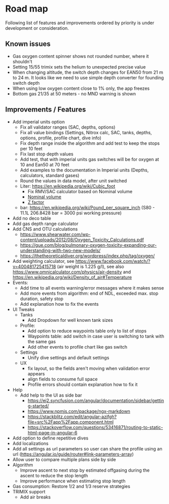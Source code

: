 # Road map

Following list of features and improvements ordered by priority is under development or consideration.

## Known issues

* Gas oxygen content spinner shows not rounded number, where it shouldn't
* Setting 15/55 trimix sets the helium to unexpected precise value
* When changing altitude, the switch depth changes for EAN50 from 21 m to 24 m. It looks like we need to use simple depth converter for founding switch depth
* When using low oxygen content close to 1% only, the app freezes
* Bottom gas 21/35 at 50 meters - no MND warning is shown

## Improvements / Features

* Add imperial units option
  * Fix all validator ranges (SAC, depths, options)
  * Fix all value bindings (Settings, Nitrox calc, SAC, tanks, depths, options, profile, profile chart, dive info)
  * Fix depth range inside the algorithm and add test to keep the stops per 10 feet
  * Fix last stop depth values
  * Add test, that with imperial units gas switches will be for oxygen at 10 and Ean50 at 70 feet
  * Add examples to the documentation in Imperial units (Depths, calculators, standard gases)
  * Round the values in data model, after unit switched
  * Liter: <https://en.wikipedia.org/wiki/Cubic_foot>
    * Fix RMV/SAC calculator based on Nominal volume
    * [Nominal volume](https://en.wikipedia.org/wiki/Diving_cylinder#Nominal_volume_of_gas_stored)
    * [Z factor](https://www.divegearexpress.com/library/articles/calculating-scuba-cylinder-capacities)
  * bar: <https://en.wikipedia.org/wiki/Pound_per_square_inch> (S80 - 11.1L 206.8428 bar = 3000 psi working pressure)
* Add no deco table
* Add gas depth range calculator
* Add CNS and OTU calculations
  * <https://www.shearwater.com/wp-content/uploads/2012/08/Oxygen_Toxicity_Calculations.pdf>
  * <https://gue.com/blog/pulmonary-oxygen-toxicity-expanding-our-understanding-with-two-new-models/>
  * <https://thetheoreticaldiver.org/wordpress/index.php/tag/oxygen/>
* Add weighting calculator, see <https://www.facebook.com/watch/?v=400481725415718> (air weight is 1.225 g/l), see also <https://www.omnicalculator.com/physics/air-density> and <https://en.wikipedia.org/wiki/Density_of_air#Temperature>
* Events:
  * Add time to all events warning/error messages where it makes sense
  * Add more events from algorithm: end of NDL, exceeded max. stop duration, safety stop
  * Add explanation how to fix the events
* UI Tweaks
  * Tanks
    * Add Dropdown for well known tank sizes
  * Profile:
    * Add option to reduce waypoints table only to list of stops
    * Waypoints table: add switch in case user is switching to tank with the same gas
    * Add other events to profile chart like gas switch
  * Settings
    * Unify dive settings and default settings
  * UX
    * fix layout, so the fields aren't moving when validation error appears
    * align fields to consume full space
    * Profile errors should contain explanation how to fix it
* Help
  * Add help to the UI as side bar
    * <https://ej2.syncfusion.com/angular/documentation/sidebar/getting-started/>
    * <https://www.npmjs.com/package/ngx-markdown>
    * <https://stackblitz.com/edit/angular-azjfgh?file=src%2Fapp%2Fapp.component.html>
    * <https://stackoverflow.com/questions/53416871/routing-to-static-html-page-in-angular-6>
* Add option to define repetitive dives
* Add localizations
* Add all settings as url parameters so user can share the profile using an url (<https://angular.io/guide/router#link-parameters-array>)
* Allow user to compare multiple plans side by side
* Algorithm
  * Improve ascent to next stop by estimated offgasing during the ascent to reduce the stop length
  * Improve performance when estimating stop length
* Gas consumption: Restore 1/2 and 1/3 reserve strategies
* TRIMIX support
  * Add air breaks
